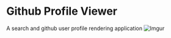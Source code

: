 # Github Profile Viewer
A search and github user profile rendering application
![Imgur](https://i.imgur.com/OP4QS7Jh.png)
